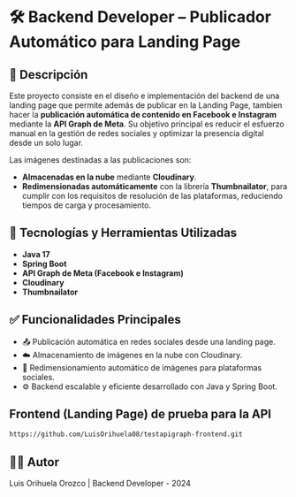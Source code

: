 # 🛠️ Backend Developer – Publicador Automático para Landing Page

## 📌 Descripción

Este proyecto consiste en el diseño e implementación del backend de una landing page que permite además de publicar en la Landing Page, tambien hacer la **publicación automática de contenido en Facebook e Instagram** mediante la **API Graph de Meta**. Su objetivo principal es reducir el esfuerzo manual en la gestión de redes sociales y optimizar la presencia digital desde un solo lugar.

Las imágenes destinadas a las publicaciones son:

- **Almacenadas en la nube** mediante **Cloudinary**.
- **Redimensionadas automáticamente** con la librería **Thumbnailator**, para cumplir con los requisitos de resolución de las plataformas, reduciendo tiempos de carga y procesamiento.

## 🚀 Tecnologías y Herramientas Utilizadas

- **Java 17**
- **Spring Boot**
- **API Graph de Meta (Facebook e Instagram)**
- **Cloudinary**
- **Thumbnailator**

## ✅ Funcionalidades Principales

- 📤 Publicación automática en redes sociales desde una landing page.
- ☁️ Almacenamiento de imágenes en la nube con Cloudinary.
- 🔄 Redimensionamiento automático de imágenes para plataformas sociales.
- ⚙️ Backend escalable y eficiente desarrollado con Java y Spring Boot.

## Frontend (Landing Page) de prueba para la API
   ```bash
   https://github.com/LuisOrihuela08/testapigraph-frontend.git
   ```

## 👨‍💻 Autor
Luis Orihuela Orozco | 
Backend Developer - 2024
